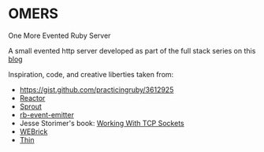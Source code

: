 # OMERS
One More Evented Ruby Server

A small evented http server developed as part of the full stack series on this [blog](grpm.ca)


Inspiration, code, and creative liberties taken from:

* https://gist.github.com/practicingruby/3612925
* [Reactor](https://github.com/oldmoe/reactor)
* [Sprout](https://github.com/jstorimer/sprout)
* [rb-event-emitter](https://github.com/matsadler/rb-event-emitter/blob/master/lib/events.rb)
* Jesse Storimer's book: [Working With TCP Sockets](http://www.jstorimer.com/products/working-with-tcp-sockets)
* [WEBrick](https://github.com/nahi/webrick)
* [Thin](https://github.com/macournoyer/thin)

